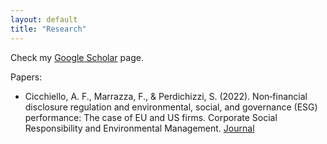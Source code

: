 ```yaml
---
layout: default
title: "Research"
---
```

Check my [Google Scholar](https://scholar.google.com/citations?user=2W6zVasAAAAJ&hl=en) page.

Papers:
- Cicchiello, A. F., Marrazza, F., & Perdichizzi, S. (2022). Non‐financial disclosure regulation and environmental, social, and governance (ESG) performance: The   case of EU and US firms. Corporate Social Responsibility and Environmental Management. [Journal](https://doi.org/10.1002/csr.2408)
